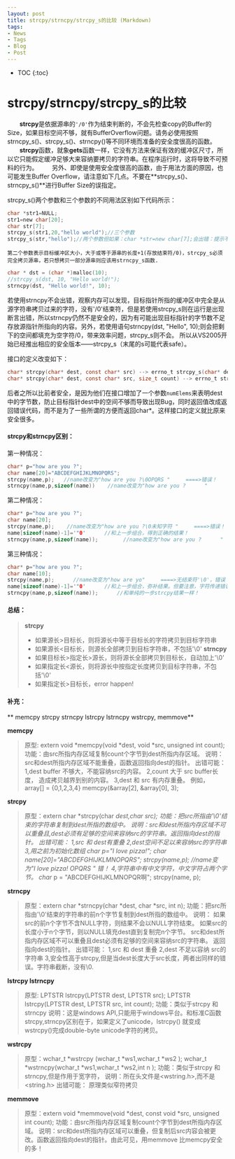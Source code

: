 ```yaml
---
layout: post
title: strcpy/strncpy/strcpy_s的比较 (Markdown)
tags:
- News
- Tags
- Blog
- Post
---
```

* TOC
{:toc}

# strcpy/strncpy/strcpy_s的比较

　　**strcpy**是依据源串的`'/0'`作为结束判断的，不会先检查copy的Buffer的Size，如果目标空间不够，就有BufferOverflow问题。请务必使用按照strncpy_s()、strcpy_s()、strncpy()等不同环境而准备的安全度很高的函数。
　　**strcpy**函数，就象**gets**函数一样，它没有方法来保证有效的缓冲区尺寸，所以它只能假定缓冲足够大来容纳要拷贝的字符串。在程序运行时，这将导致不可预料的行为。
　　另外、即使是使用安全度很高的函数，由于用法方面的原因，也可能发生Buffer Overflow，请注意如下几点。不要在**strcpy_s()、strncpy_s()**进行Buffer Size的误指定。

strcpy_s()两个参数和三个参数的不同用法区别如下代码所示：

```c
char *str1=NULL;  
str1=new char[20];  
char str[7];  
strcpy_s(str1,20,"hello world");//三个参数  
strcpy_s(str,"hello");//两个参数但如果：char *str=new char[7];会出错：提示不支持两个参数  

```
`第二个参数表示目标缓冲区大小，大于或等于源串的长度+1(存放结束符/0)，strcpy_s必须完全拷贝源串，若只想拷贝一部分源串则应该用strncpy_s函数.`

```c
char * dst = (char *)malloc(10);  
//strcpy_s(dst, 10, "Hello world!");  
strncpy(dst, "Hello world!", 10);  
```
若使用strncpy不会出错，观察内存可以发现，目标指针所指的缓冲区中完全是从源字符串拷贝过来的字符，没有'/0'结束符，但是若使用strcpy_s则在运行是出现断言出错，所以strncpy仍然不是安全的，因为有可能出现目标指针的字节数不足存放源指针所指向的内容。另外，若使用语句strncpy(dst, "Hello", 10);则会把剩下的空间都填充为空字符/0，带来效率问题，strcpy_s则不会。
所以从VS2005开始已经推出相应的安全版本——strcpy_s（末尾的s可能代表safe）。

接口的定义改变如下：

``` c
char* strcpy(char* dest, const char* src) --> errno_t strcpy_s(char* dest, size_t numElems, const char* src)
char* strcpy(char* dest, const char* src, size_t count) --> errno_t strcpy_s(char* dest, size_t numElems, const char* src, size_t count)
```

后者之所以比前者安全，是因为他们在接口增加了一个参数`numElems`来表明dest中的字节数，防止目标指针dest中的空间不够而导致出现Bug，同时返回值改成返回错误代码，而不是为了一些所谓的方便而返回char*。这样接口的定义就比原来安全很多。

#### strcpy和strncpy区别：

第一种情况：

``` c
char* p="how are you ?";
char name[20]="ABCDEFGHIJKLMNOPQRS";
strcpy(name,p);   //name改变为"how are you ?\0OPQRS "     ====>错误！
strncpy(name,p,sizeof(name))    //name改变为"how are you ?      "       ====>正确！
```

第二种情况：

``` c
char* p="how are you ?";
char name[20];
strcpy(name,p);    //name改变为"how are you ?\0未知字符 "     ====>错误！
name[sizeof(name)-1]='"0'      //和上一步组合，得到正确的结果！
strncpy(name,p,sizeof(name));        //name改变为"how are you ?      "      ====>正确！
```

第三种情况：

``` c
char* p="how are you ?";
char name[10];
strcpy(name,p);      //name改变为"how are yo"     ====>无结束符'\0'，错误！
name[sizeof(name)-1]='"0'      //和上一步组合，弥补结果。但要注意，字符传递错误！
strncpy(name,p,sizeof(name));      //和单纯的一步strcpy结果一样！
```

 


#### 总结：

> **strcpy**
> - 如果源长>目标长，则将源长中等于目标长的字符拷贝到目标字符串
> - 如果源长<目标长，则源长全部拷贝到目标字符串，不包括'\0'
> **strncpy**
> - 如果目标长>指定长>源长，则将源长全部拷贝到目标长，自动加上'\0'
> - 如果指定长<源长，则将源长中按指定长度拷贝到目标字符串，不包括'\0'
> - 如果指定长>目标长，error happen!

#### 补充：

** memcpy strcpy strncpy lstrcpy lstrncpy wstrcpy, memmove**

**memcpy**

>原型:
extern void *memcpy(void *dest, void *src, unsigned int count);
功能：由src所指内存区域复制count个字节到dest所指内存区域。
说明：src和dest所指内存区域不能重叠，函数返回指向dest的指针。
出错可能：
1,dest buffer 不够大，不能容纳src的内容。
2,count 大于 src buffer长度， 造成拷贝越界到别的内容。
3,dest 和 src 有内存重叠。
例如，array[] = {0,1,2,3,4}
memcpy(&array[2], &array[0], 3);


**strcpy**

>原型：extern char *strcpy(char *dest,char *src);
功能：把src所指由'\0'结束的字符串复制到dest所指的数组中。
说明：src和dest所指内存区域不可以重叠且,dest必须有足够的空间来容纳src的字符串。返回指向dest的指针。
出错可能：
1,src 和 dest有重叠
2,dest空间不足以来容纳src的字符串
3,用之前为初始化数组
char* p="I love pizza!";
char name[20]="ABCDEFGHIJKLMNOPQRS";
strcpy(name,p); //name变为"I love pizza! OPQRS " 错！
4,字符串中有中文字符，中文字符占两个字节。
char* p = "ABCDEFGHIJKLMNOPQR啊";
strcpy(name, p);


**strncpy**

>原型：extern char *strncpy(char *dest, char *src, int n);
功能：把src所指由'\0'结束的字符串的前n个字节复制到dest所指的数组中。
说明：
        如果src的前n个字节不含NULL字符，则结果不会以NULL字符结束。
        如果src的长度小于n个字节，则以NULL填充dest直到复制完n个字节。
        src和dest所指内存区域不可以重叠且dest必须有足够的空间来容纳src的字符串。
        返回指向dest的指针。
出错可能：
1,src 和 dest 重叠
2,dest 不足以容纳 src的字符串
3,安全性高于strcpy,但是当dest长度大于src长度，两者出同样的错误。字符串截断，没有\0.


**lstrcpy lstrncpy**

>原型: LPTSTR lstrcpy(LPTSTR dest, LPTSTR src);
      LPTSTR lstrcpy(LPTSTR dest, LPTSTR src, int count);
功能：类似于strcpy 和strncpy
说明：这是windows API,只能用于windows平台。和标准C函数strcpy,strncpy区别在于，如果定义了unicode，lstrcpy() 就变成 wstrcpy()完成double-byte unicode字符的拷贝。


**wstrcpy**

>原型：wchar_t *wstrcpy (wchar_t *ws1,wchar_t *ws2 );
     wchar_t *wstrncpy(wchar_t *ws1,wchar_t *ws2,int n );
功能：类似于strcpy 和strncpy,但是作用于宽字符，
说明：所在头文件是<wstring.h>,而不是<string.h>
出错可能：
原理类似窄符拷贝


**memmove**

>原型：extern void *memmove(void *dest, const void *src, unsigned int count);
功能：由src所指内存区域复制count个字节到dest所指内存区域。
说明：src和dest所指内存区域可以重叠，但复制后src内容会被更改。函数返回指向dest的指针。由此可见，用memmove 比memcpy安全的多！

